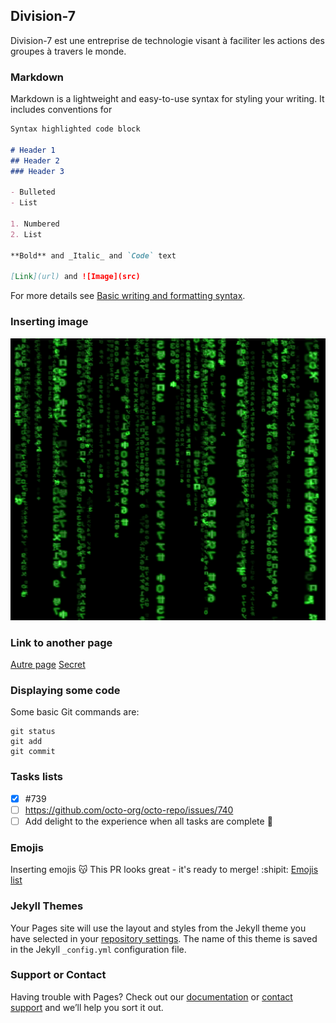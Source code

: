 ## Division-7

Division-7 est une entreprise de technologie visant à faciliter les actions des groupes à travers le monde.

### Markdown

Markdown is a lightweight and easy-to-use syntax for styling your writing. It includes conventions for

```markdown
Syntax highlighted code block

# Header 1
## Header 2
### Header 3

- Bulleted
- List

1. Numbered
2. List

**Bold** and _Italic_ and `Code` text

[Link](url) and ![Image](src)
```

For more details see [Basic writing and formatting syntax](https://docs.github.com/en/github/writing-on-github/getting-started-with-writing-and-formatting-on-github/basic-writing-and-formatting-syntax).

### Inserting image 

![Matrix](/docs/assets/matrix.png)

### Link to another page 
[Autre page](pages/1)
[Secret](pages/)

### Displaying some code ###
Some basic Git commands are:
```
git status
git add
git commit
```

### Tasks lists ###

- [x] #739
- [ ] https://github.com/octo-org/octo-repo/issues/740
- [ ] Add delight to the experience when all tasks are complete :tada:

### Emojis ###

Inserting emojis :kissing_cat: This PR looks great - it's ready to merge! :shipit:
[Emojis list](https://github.com/ikatyang/emoji-cheat-sheet/blob/master/README.md)

### Jekyll Themes

Your Pages site will use the layout and styles from the Jekyll theme you have selected in your [repository settings](https://github.com/division-7/division-7.github.io/settings/pages). The name of this theme is saved in the Jekyll `_config.yml` configuration file.

### Support or Contact

Having trouble with Pages? Check out our [documentation](https://docs.github.com/categories/github-pages-basics/) or [contact support](https://support.github.com/contact) and we’ll help you sort it out.
